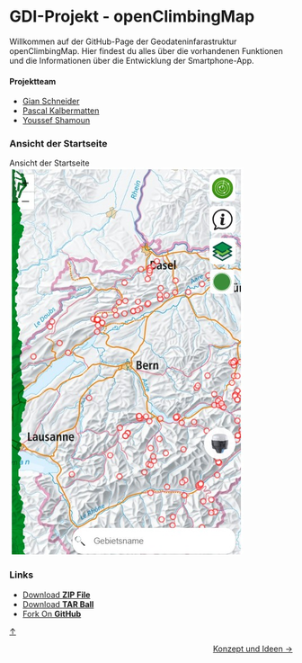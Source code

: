 <a id="top"></a>

# GDI-Projekt - openClimbingMap

Willkommen auf der GitHub-Page der Geodateninfarastruktur openClimbingMap. Hier findest du alles über die vorhandenen Funktionen und die Informationen über die Entwicklung der Smartphone-App.

#### Projektteam

- [Gian Schneider](https://github.com/gianschneider)
- [Pascal Kalbermatten](https://github.com/pasika23)
- [Youssef Shamoun](https://github.com/YoussefShamoun)

### Ansicht der Startseite

Ansicht der Startseite
![Ansicht der Startseite](bilder/startseite.jpg)

### Links

- [Download **ZIP File**](https://github.com/gianschneider/openClimbingMap/archive/refs/heads/main.zip)
- [Download **TAR Ball**](https://github.com/orderedlist/minimal/tarball/master)
- [Fork On **GitHub**](https://github.com/gianschneider/openClimbingMap)

[↑](#top)

<div style="display: flex; justify-content: space-between;">
  <div>
  </div>
  <div>
    <a href="einleitung.html">Konzept und Ideen →</a>
  </div>
</div>
